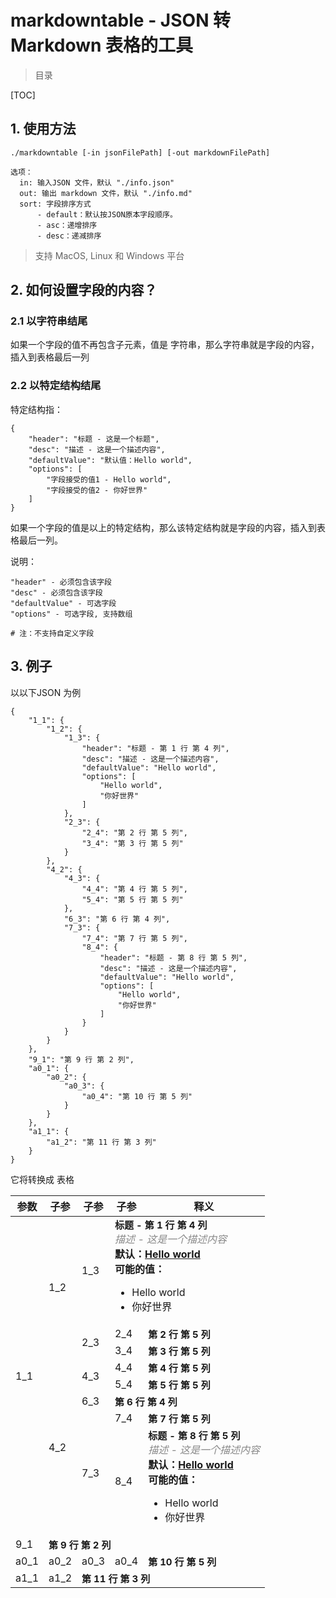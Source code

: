 # markdowntable - JSON 转 Markdown 表格的工具

> 目录

[TOC]

## 1. 使用方法

```
./markdowntable [-in jsonFilePath] [-out markdownFilePath]

选项：
  in: 输入JSON 文件，默认 "./info.json"
  out: 输出 markdown 文件，默认 "./info.md"
  sort: 字段排序方式
      - default：默认按JSON原本字段顺序。
      - asc：递增排序
      - desc：递减排序
```
> 支持 MacOS, Linux 和 Windows 平台

## 2. 如何设置字段的内容？
### 2.1 以字符串结尾
如果一个字段的值不再包含子元素，值是 字符串，那么字符串就是字段的内容，插入到表格最后一列

### 2.2 以特定结构结尾
特定结构指：

```
{
    "header": "标题 - 这是一个标题",
    "desc": "描述 - 这是一个描述内容",
    "defaultValue": "默认值：Hello world",
    "options": [
        "字段接受的值1 - Hello world",
        "字段接受的值2 - 你好世界"
    ]
}
```
如果一个字段的值是以上的特定结构，那么该特定结构就是字段的内容，插入到表格最后一列。

说明：

```
"header" - 必须包含该字段
"desc" - 必须包含该字段
"defaultValue" - 可选字段
"options" - 可选字段, 支持数组

# 注：不支持自定义字段
```


## 3. 例子
以以下JSON 为例
```
{
    "1_1": {
        "1_2": {
            "1_3": {
                "header": "标题 - 第 1 行 第 4 列",
                "desc": "描述 - 这是一个描述内容",
                "defaultValue": "Hello world",
                "options": [
                    "Hello world",
                    "你好世界"
                ]
            },
            "2_3": {
                "2_4": "第 2 行 第 5 列",
                "3_4": "第 3 行 第 5 列"
            }
        },
        "4_2": {
            "4_3": {
                "4_4": "第 4 行 第 5 列",
                "5_4": "第 5 行 第 5 列"
            },
            "6_3": "第 6 行 第 4 列",
            "7_3": {
                "7_4": "第 7 行 第 5 列",
                "8_4": {
                    "header": "标题 - 第 8 行 第 5 列",
                    "desc": "描述 - 这是一个描述内容",
                    "defaultValue": "Hello world",
                    "options": [
                        "Hello world",
                        "你好世界"
                    ]
                }
            }
        }
    },
    "9_1": "第 9 行 第 2 列",
    "a0_1": {
        "a0_2": {
            "a0_3": {
                "a0_4": "第 10 行 第 5 列"
            }
        }
    },
    "a1_1": {
        "a1_2": "第 11 行 第 3 列"
    }
}
```
它将转换成 表格

<table style="width:100%">
<thead>
	<th>参数</th>
	<th>子参</th>
	<th>子参</th>
	<th>子参</th>
	<th>释义</th>
</thead>
<tbody>
	<tr>
		<td rowspan="8">1_1</td>
		<td rowspan="3">1_2</td>
		<td>1_3</td>
		<td colspan="2"><strong style="font-size: 15px">标题 - 第 1 行 第 4 列</strong><br/> <em style="color: #888888">描述 - 这是一个描述内容</em><br/> <b>默认：<ins>Hello world</ins></b><br/> <b>可能的值：</b> <ul><li>Hello world</li><li>你好世界</li></ul></td>
	</tr>
	<tr>
		<td rowspan="2">2_3</td>
		<td>2_4</td>
		<td><strong style="font-size: 15px">第 2 行 第 5 列</strong></td>
	</tr>
	<tr>
		<td>3_4</td>
		<td><strong style="font-size: 15px">第 3 行 第 5 列</strong></td>
	</tr>
	<tr>
		<td rowspan="5">4_2</td>
		<td rowspan="2">4_3</td>
		<td>4_4</td>
		<td><strong style="font-size: 15px">第 4 行 第 5 列</strong></td>
	</tr>
	<tr>
		<td>5_4</td>
		<td><strong style="font-size: 15px">第 5 行 第 5 列</strong></td>
	</tr>
	<tr>
		<td>6_3</td>
		<td colspan="2"><strong style="font-size: 15px">第 6 行 第 4 列</strong></td>
	</tr>
	<tr>
		<td rowspan="2">7_3</td>
		<td>7_4</td>
		<td><strong style="font-size: 15px">第 7 行 第 5 列</strong></td>
	</tr>
	<tr>
		<td>8_4</td>
		<td><strong style="font-size: 15px">标题 - 第 8 行 第 5 列</strong><br/> <em style="color: #888888">描述 - 这是一个描述内容</em><br/> <b>默认：<ins>Hello world</ins></b><br/> <b>可能的值：</b> <ul><li>Hello world</li><li>你好世界</li></ul></td>
	</tr>
	<tr>
		<td>9_1</td>
		<td colspan="4"><strong style="font-size: 15px">第 9 行 第 2 列</strong></td>
	</tr>
	<tr>
		<td>a0_1</td>
		<td>a0_2</td>
		<td>a0_3</td>
		<td>a0_4</td>
		<td><strong style="font-size: 15px">第 10 行 第 5 列</strong></td>
	</tr>
	<tr>
		<td>a1_1</td>
		<td>a1_2</td>
		<td colspan="3"><strong style="font-size: 15px">第 11 行 第 3 列</strong></td>
	</tr>
</tbody>
</table>